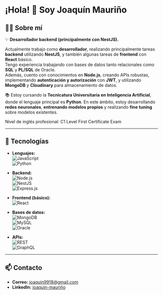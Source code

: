 # ¡Hola! 👋 Soy **Joaquín Mauriño**

## 👨‍💻 Sobre mí
✨ **Desarrollador backend (principalmente con NestJS).**

Actualmente trabajo como **desarrollador**, realizando principalmente tareas **backend** utilizando **NestJS**, y también algunas tareas de **frontend** con **React** básico.  
Tengo experiencia trabajando con bases de datos tanto relacionales como **SQL** y **PL/SQL** de Oracle.  
Además, cuento con conocimientos en **Node.js**, creando APIs robustas, implementando **autenticación y autorización** con **JWT**, y utilizando **MongoDB** y **Cloudinary** para almacenamiento de datos.

📚 Estoy cursando la **Tecnicatura Universitaria en Inteligencia Artificial**, donde el lenguaje principal es **Python**. En este ámbito, estoy desarrollando **redes neuronales**, **entrenando modelos propios** y realizando **fine tuning** sobre modelos existentes.  

Nivel de inglés profesional: C1 Level First Certificate Exam

---

## 🚀 Tecnologías
- **Lenguajes:**  
  ![JavaScript](https://img.shields.io/badge/JavaScript-F7DF1E?style=flat-square&logo=javascript&logoColor=black)  
  ![Python](https://img.shields.io/badge/Python-3776AB?style=flat-square&logo=python&logoColor=white)

- **Backend:**  
  ![Node.js](https://img.shields.io/badge/Node.js-339933?style=flat-square&logo=node.js&logoColor=white)  
  ![NestJS](https://img.shields.io/badge/NestJS-E0234E?style=flat-square&logo=nestjs&logoColor=white)  
  ![Express.js](https://img.shields.io/badge/Express.js-000000?style=flat-square&logo=express&logoColor=white)

- **Frontend (básico):**  
  ![React](https://img.shields.io/badge/React-61DAFB?style=flat-square&logo=react&logoColor=black)

- **Bases de datos:**  
  ![MongoDB](https://img.shields.io/badge/MongoDB-47A248?style=flat-square&logo=mongodb&logoColor=white)  
  ![MySQL](https://img.shields.io/badge/MySQL-4479A1?style=flat-square&logo=mysql&logoColor=white)  
  ![Oracle](https://img.shields.io/badge/Oracle-FF0000?style=flat-square&logo=oracle&logoColor=white)

- **APIs:**  
  ![REST](https://img.shields.io/badge/REST-25D366?style=flat-square&logo=rest&logoColor=white)  
  ![GraphQL](https://img.shields.io/badge/GraphQL-E10098?style=flat-square&logo=graphql&logoColor=white)

---

## 📫 Contacto
- **Correo:** [joaquin9918@gmail.com](mailto:joaquin9918@gmail.com)  
- **LinkedIn:** [joaquin-mauriño](https://www.linkedin.com/in/joaquin-mauri%C3%B1o-88938b238/)
